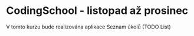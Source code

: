 # CodingSchool - listopad až prosinec

V tomto kurzu bude realizována aplikace Seznam úkolů (TODO List)